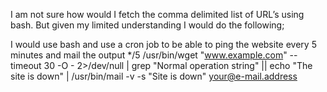 I am not sure how would I fetch the comma delimited list of URL’s using bash.
But given my limited understanding I would do the following;



I would use bash and use a cron job to be able to ping the website every 5 minutes and mail the output
*/5 /usr/bin/wget "www.example.com" --timeout 30 -O - 2>/dev/null  | grep "Normal operation string" || echo "The site is down" | /usr/bin/mail -v -s "Site is down" your@e-mail.address




